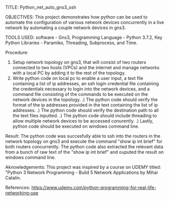 TITLE:
Python_net_auto_gns3_ssh

OBJECTIVES:
This project demonstrates how python can be used to automate the configuration of various network devices concurrently in a live network by automating a couple network devices in gns3.

TOOLS USED:
software - Gns3, Programming Language - Python 3.7.2, Key Python Libraries - Paramiko, Threading, Subprocess, and Time.

Procedure:
1) Setup network topology on gns3, that will consist of two routers connected to two hosts (VPCs) and the internet and manage networks with a local PC by adding it to the rest of the topology.
2) Write python code on local pc to enable a user input, a text file containing a list of ip addresses, an ssh login credential file containing the credentials necessary to login into the network devices, and a command file consisting of the commands to be executed on the network devices in the topology.
   .) The python code should verify the format of the ip addresses provided in the text containing the list of ip addresses.
   .) The python code should verify the destination path to all the text files inputted. 
   .) The python code should include threading to allow multiple network devices to be accessed conurently.
   .) Lastly, python code should be executed on windows command line.
   
Result:
The python code was succesfully able to ssh into the routers in the network topology on gns3 and execute the command "show ip int brief" for both routers concurrently. The python code also extracted the relevant data from a bunch of raw text of the "show ip int brief" and ouputed the result on windows command line.

Aknowledgements:
This project was inspired by a course on UDEMY titled: "Python 3 Network Programming - Build 5 Network Applications by Mihai Catalin.

References:
https://www.udemy.com/python-programming-for-real-life-networking-use
